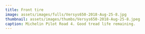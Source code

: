 ```yaml
---
title: Front tire
image: assets/images/fulls/Versys650-2018-Aug-25-8.jpg
thumbnail: assets/images/thumbs/Versys650-2018-Aug-25-8.jpeg
caption: Michelin Pilot Road 4. Good tread life remaining.
---
```

